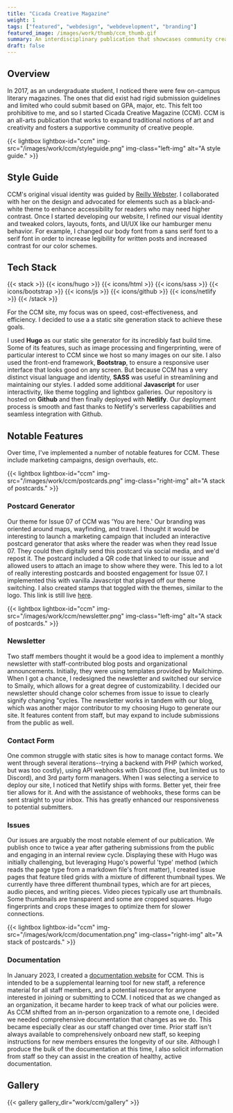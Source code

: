 ```yaml
---
title: "Cicada Creative Magazine"
weight: 1
tags: ["featured", "webdesign", "webdevelopment", "branding"]
featured_image: /images/work/thumb/ccm_thumb.gif
summary: An interdisciplinary publication that showcases community creativity. I founded it, co-designed and developed the website, and currently oversee it.
draft: false
---
```


## Overview 
In 2017, as an undergraduate student, I noticed there were few on-campus literary magazines. The ones that did exist had rigid submission guidelines and limited who could submit based on GPA, major, etc. This felt too prohibitive to me, and so I started Cicada Creative Magazine (CCM). CCM is an all-arts publication that works to expand traditional notions of art and creativity and fosters a supportive community of creative people. 

{{< lightbox lightbox-id="ccm" img-src="/images/work/ccm/styleguide.png" img-class="left-img" alt="A style guide." >}}

## Style Guide
CCM's original visual identity was guided by [Reilly Webster](https://www.byreilly.co/). I collaborated with her on the design and advocated for elements such as a black-and-white theme to enhance accessibility for readers who may need higher contrast. Once I started developing our website, I refined our visual identity and tweaked colors, layouts, fonts, and UI/UX like our hamburger menu behavior. For example, I changed our body font from a sans serif font to a serif font in order to increase legibility for written posts and increased contrast for our color schemes.

## Tech Stack

{{< stack >}}
{{< icons/hugo >}} {{< icons/html >}} {{< icons/sass >}} {{< icons/bootstrap >}} {{< icons/js >}} {{< icons/github >}} {{< icons/netlify >}}
{{< /stack >}} 

For the CCM site, my focus was on speed, cost-effectiveness, and efficiency. I decided to use a a static site generation stack to achieve these goals.

I used **Hugo** as our static site generator for its incredibly fast build time. Some of its features, such as image processing and fingerprinting, were of particular interest to CCM since we host so many images on our site. I also used the front-end framework, **Bootstrap**, to ensure a responsive user interface that looks good on any screen. But because CCM has a very distinct visual language and identity, **SASS** was useful in streamlining and maintaining our styles. I added some additional **Javascript** for user interactivity, like theme toggling and lightbox galleries. Our repository is hosted on **Github** and then finally deployed with **Netlify**. Our deployment process is smooth and fast thanks to Netlify's serverless capabilities and seamless integration with Github.

## Notable Features

Over time, I've implemented a number of notable features for CCM. These include marketing campaigns, design overhauls, etc.

{{< lightbox lightbox-id="ccm" img-src="/images/work/ccm/postcards.png" img-class="right-img" alt="A stack of postcards." >}}

### Postcard Generator
Our theme for Issue 07 of CCM was 'You are here.' Our branding was oriented around maps, wayfinding, and travel. I thought it would be interesting to launch a marketing campaign that included an interactive postcard generator that asks where the reader was when they read Issue 07. They could then digitally send this postcard via social media, and we'd repost it. The postcard included a QR code that linked to our issue and allowed users to attach an image to show where they were. This led to a lot of really interesting postcards and boosted engagement for Issue 07. I implemented this with vanilla Javascript that played off our theme switching. I also created stamps that toggled with the themes, similar to the logo. This link is still live [here](https://www.cicadacreativemag.com/issue-7/postcard-generator/).

{{< lightbox lightbox-id="ccm" img-src="/images/work/ccm/newsletter.png" img-class="left-img" alt="A stack of postcards." >}}


### Newsletter
Two staff members thought it would be a good idea to implement a monthly newsletter with staff-contributed blog posts and organizational announcements. Initially, they were using templates provided by Mailchimp. When I got a chance, I redesigned the newsletter and switched our service to Smaily, which allows for a great degree of customizability. I decided our newsletter should change color schemes from issue to issue to clearly signify changing "cycles. The newsletter works in tandem with our blog, which was another major contributor to my choosing Hugo to generate our site. It features content from staff, but may expand to include submissions from the public as well.

### Contact Form
One common struggle with static sites is how to manage contact forms. We went through several iterations--trying a backend with PHP (which worked, but was too costly), using API webhooks with Discord (fine, but limited us to Discord), and 3rd party form managers. When I was selecting a service to deploy our site, I noticed that Netlify ships with forms. Better yet, their free tier allows for it. And with the assistance of webhooks, these forms can be sent straight to your inbox. This has greatly enhanced our responsiveness to potential submitters.

### Issues
Our issues are arguably the most notable element of our publication. We publish once to twice a year after gathering submissions from the public and engaging in an internal review cycle. Displaying these with Hugo was initially challenging, but leveraging Hugo's powerful 'type' method (which reads the page type from a markdown file's front matter), I created issue pages that feature tiled grids with a mixture of different thumbnail types. We currently have three different thumbnail types, which are for art pieces, audio pieces, and writing pieces. Video pieces typically use art thumbnails. Some thumbnails are transparent and some are cropped squares. Hugo fingerprints and crops these images to optimize them for slower connections.

{{< lightbox lightbox-id="ccm" img-src="/images/work/ccm/documentation.png" img-class="right-img" alt="A stack of postcards." >}}

### Documentation
In January 2023, I created a [documentation website](https://docs.cicadacreativemag.com/) for CCM. This is intended to be a supplemental learning tool for new staff, a reference material for all staff members, and a potential resource for anyone interested in joining or submitting to CCM. I noticed that as we changed as an organization, it became harder to keep track of what our policies were. As CCM shifted from an in-person organization to a remote one, I decided we needed comprehensive documentation that changes as we do. This became especially clear as our staff changed over time. Prior staff isn't always available to comprehensively onboard new staff, so keeping instructions for new members ensures the longevity of our site. Although I produce the bulk of the documentation at this time, I also solicit information from staff so they can assist in the creation of healthy, active documentation.



## Gallery

{{< gallery gallery_dir="work/ccm/gallery" >}}